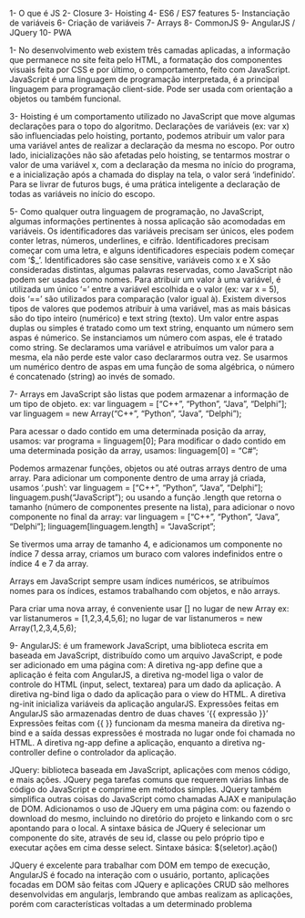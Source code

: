 1- O que é JS
2- Closure
3- Hoisting
4- ES6 / ES7 features
5- Instanciação de variáveis
6- Criação de variáveis
7- Arrays
8- CommonJS
9- AngularJS / JQuery
10- PWA

1- No desenvolvimento web existem três camadas aplicadas, a informação que permanece no site feita pelo HTML, a formatação dos componentes visuais feita por CSS e por último, o comportamento, feito com JavaScript.
	JavaScript é uma linguagem de programação interpretada, é a principal linguagem para programação client-side. Pode ser usada com orientação a objetos ou também funcional.
  
3- Hoisting é um comportamento utilizado no JavaScript que move algumas declarações para o topo do algoritmo.
  Declarações de variáveis (ex: var x) são influenciadas pelo hoisting, portanto, podemos atribuir um valor para uma variável antes de realizar a declaração da mesma no escopo.
  Por outro lado, inicializações não são afetadas pelo hoisting, se tentarmos mostrar o valor de uma variável x, com a declaração da mesma no início do programa, e a inicialização após a chamada do display na tela, o valor será ‘indefinido’.
  Para se livrar de futuros bugs, é uma prática inteligente a declaração de todas as variáveis no início do escopo.
  
5- Como qualquer outra linguagem de programação, no JavaScript, algumas informações pertinentes à nossa aplicação são acomodadas em variáveis.
	Os identificadores das variáveis precisam ser únicos, eles podem conter letras, números, underlines, e cifrão. Identificadores precisam começar com uma letra, e alguns identificadores especiais podem começar com ‘$_’. Identificadores são case sensitive, variáveis como x e X são consideradas distintas, algumas palavras reservadas, como JavaScript não podem ser usadas como nomes.
	Para atribuir um valor à uma variável, é utilizada um único ‘=’ entre a variável escolhida e o valor (ex: var x = 5), dois ‘==’ são utilizados para comparação (valor igual à).
	Existem diversos tipos de valores que podemos atribuir à uma variável, mas as mais básicas são do tipo inteiro (numérico) e text string (texto). Um valor entre aspas duplas ou simples é tratado como um text string, enquanto um número sem aspas é númerico. Se instanciamos um número com aspas, ele é tratado como string.
	Se declaramos uma variável e atribuímos um valor para a mesma, ela não perde este valor caso declararmos outra vez.
	Se usarmos um numérico dentro de aspas em uma função de soma algébrica, o número é concatenado (string) ao invés de somado.


7- Arrays em JavaScript são listas que podem armazenar a informação de um tipo de objeto.
ex: var linguagem = [“C++”, “Python”, “Java”, “Delphi”];
      var linguagem = new Array(“C++”, “Python”, “Java”, “Delphi”);

Para acessar o dado contido em uma determinada posição da array, usamos:
var programa = linguagem[0];
Para modificar o dado contido em uma determinada posição da array, usamos:
linguagem[0] = “C#”;

Podemos armazenar funções, objetos ou até outras arrays dentro de uma array.
Para adicionar um componente dentro de uma array já criada, usamos ‘.push’:
var linguagem = [“C++”, “Python”, “Java”, “Delphi”];
linguagem.push(“JavaScript”);
ou usando a função .length que retorna o tamanho (número de componentes presente na lista), para adicionar o novo componente no final da array:
var linguagem = [“C++”, “Python”, “Java”, “Delphi”];
linguagem[linguagem.length] = “JavaScript”;

Se tivermos uma array de tamanho 4, e adicionamos um componente no índice 7 dessa array, criamos um buraco com valores indefinidos entre o índice 4 e 7 da array.

Arrays em JavaScript sempre usam índices numéricos, se atribuímos nomes para os índices, estamos trabalhando com objetos, e não arrays.

Para criar uma nova array, é conveniente usar [] no lugar de new Array
ex: var listanumeros = [1,2,3,4,5,6];
no lugar de 
var listanumeros = new Array(1,2,3,4,5,6);

9- AngularJS: é um framework JavaScript, uma biblioteca escrita em baseada em JavaScript, distribuído como um arquivo JavaScript, e pode ser adicionado em uma página com: <script srv=”https://ajax.googleapis.com/ajax/libs/angularjs/1.6.4/angular.min.js”></script> 
A diretiva ng-app define que a aplicação é feita com AngularJS, a diretiva ng-model liga o valor de controle do HTML (input, select, textarea) para um dado da aplicação.
A diretiva ng-bind liga o dado da aplicação para o view do HTML.
A diretiva ng-init inicializa variáveis da aplicação angularJS.
Expressões feitas em AngularJS são armazenadas dentro de duas chaves ‘{{ expressão }}’
Expressões feitas com {{ }} funcionam da mesma maneira da diretiva ng-bind e a saída dessas expressões é mostrada no lugar onde foi chamada no HTML.
A diretiva ng-app define a aplicação, enquanto a diretiva ng-controller define o controlador da aplicação.

JQuery: biblioteca baseada em JavaScript, aplicações com menos código, e mais ações.
JQuery pega tarefas comuns que requerem várias linhas de código do JavaScript e comprime em métodos simples.
JQuery também simplifica outras coisas do JavaScript como chamadas AJAX e manipulação de DOM.
Adicionamos o uso de JQuery em uma página com: <script src=”https://ajax.googleapis.com/ajax/libs/jquery/3.2.1/jquery.min.js”></script>
ou fazendo o download do mesmo, incluindo no diretório do projeto e linkando com o src apontando para o local.
	A sintaxe básica de JQuery é selecionar um componente do site, através de seu id, classe ou pelo próprio tipo e executar ações em cima desse select.
	Sintaxe básica: $(seletor).ação()

JQuery é excelente para trabalhar com DOM em tempo de execução, AngularJS é focado na interação com o usuário, portanto, aplicações
focadas em DOM são feitas com JQuery e aplicações CRUD são melhores desenvolvidas em angularjs, lembrando que ambas realizam as aplicações, porém com características voltadas a um determinado problema
